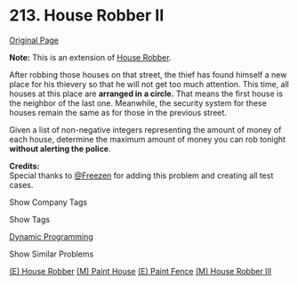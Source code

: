 # 213. House Robber II

[Original Page](https://leetcode.com/problems/house-robber-ii/)

**Note:** This is an extension of [House Robber](https://leetcode.com/problems/house-robber/).

After robbing those houses on that street, the thief has found himself a new place for his thievery so that he will not get too much attention. This time, all houses at this place are **arranged in a circle.** That means the first house is the neighbor of the last one. Meanwhile, the security system for these houses remain the same as for those in the previous street.

Given a list of non-negative integers representing the amount of money of each house, determine the maximum amount of money you can rob tonight **without alerting the police**.

**Credits:**  
Special thanks to [@Freezen](https://oj.leetcode.com/discuss/user/Freezen) for adding this problem and creating all test cases.

<div>

<div id="company_tags" class="btn btn-xs btn-warning">Show Company Tags</div>

<span class="hidebutton" style="display: none;">[Microsoft](/company/microsoft/)</span></div>

<div>

<div id="tags" class="btn btn-xs btn-warning">Show Tags</div>

<span class="hidebutton">[Dynamic Programming](/tag/dynamic-programming/)</span></div>

<div>

<div id="similar" class="btn btn-xs btn-warning">Show Similar Problems</div>

<span class="hidebutton">[(E) House Robber](/problems/house-robber/) [(M) Paint House](/problems/paint-house/) [(E) Paint Fence](/problems/paint-fence/) [(M) House Robber III](/problems/house-robber-iii/)</span></div>